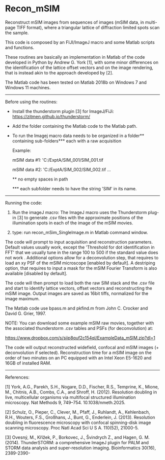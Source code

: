 # Recon_mSIM

Reconstruct mSIM images from sequences of images (mSIM data, in multi-page TIFF format), where a triangular lattice of diffraction limited spots scan the sample.

This code is composed by an FIJI/ImageJ macro and some Matlab scripts and functions.

These routines are basically an implementation in Matlab of the code developed in Python by Andrew G. York [1], with some minor differences on the identification of the lattice offset vectors and on the image rendering, that is instead akin to the approach developed by [2].

The Matlab code has been tested on Matlab 2018b on Windows 7 and Windows 11 machines. 

__________________
Before using the routines:

* Install the thunderstorm plugin [3] for ImageJ/FiJi: https://zitmen.github.io/thunderstorm/

* Add the folder containing the Matlab code to the Matlab path.

* To run the Imagej macro data needs to be organized in a folder** containing sub-folders*** each with a raw acquisition

	Example:

	mSIM data #1: 'C:/ExptA/SIM_001/SIM_001.tif

	mSIM data #2: 'C:/ExptA/SIM_002/SIM_002.tif
	...

	** no empty spaces in path
	
	*** each subfolder needs to have the string 'SIM' in its name.
	


__________________

Running the code:

1. Run the imageJ macro: 
The ImageJ macro uses the Thunderstorm plug-in [3] to generate .csv files with the approximate positions of the illumination spots in each of the image of the mSIM movies.

2. type: run recon_mSim_SingleImage.m in Matlab command window.

The code will prompt to input acquisition and reconstruction parameters. Default values usually work, except the 'Threshold for dot identification in FFT' that we usually tune in the range 100 to 500 if the standard value does not work . Additional options allow for a deconvolution step, that requires to load an xy PSF of the mSIM microscope [enabled by default]. A destriping option, that requires to input a mask for the mSIM Fourier Transform is also available [disabled by default]. 

The code will then prompt to load both the raw SIM stack and the .csv file and start to identify lattice vectors, offset vectors and reconstructing the mSIM image.
Output images are saved as 16bit tiffs, normalized for the image maximum. 

The Matlab code use bpass.m and pkfind.m from John C. Crocker and David G. Grier, 1997.  


NOTE: You can download some example mSIM raw movies, together with the associated thunderstorm .csv tables and PSFs (for deconvolution) at:

https://www.dropbox.com/s/siip8quf2c154ql/ExampleData_mSIM.zip?dl=1

The code will output reconstructed widefield, confocal and mSIM images (+ deconvolution if selected). Reconstruction time for a mSIM image on the order of two minutes on an PC equipped with an Intel Xeon E5-1620 and 16GB of installed RAM.



__________________
References:

[1] York, A.G., Parekh, S.H., Nogare, D.D., Fischer, R.S., Temprine, K., Mione, M., Chitnis, A.B., Combs, C.A., and Shroff, H. (2012). Resolution doubling in live, multicellular organisms via multifocal structured illumination microscopy. Nat Methods 9, 749–754. 10.1038/nmeth.2025.

[2] Schulz, O., Pieper, C., Clever, M., Pfaff, J., Ruhlandt, A., Kehlenbach, R.H., Wouters, F.S., Großhans, J., Bunt, G., Enderlein, J. (2013). Resolution doubling in fluorescence microscopy with confocal spinning-disk image scanning microscopy. Proc Natl Acad Sci U S A. 110(52), 21000-5. 

[3] Ovesný, M., Křížek, P., Borkovec, J., Švindrych Z., and Hagen, G. M. (2014). ThunderSTORM: a comprehensive ImageJ plugin for PALM and STORM data analysis and super-resolution imaging. Bioinformatics 30(16), 2389-2390-


